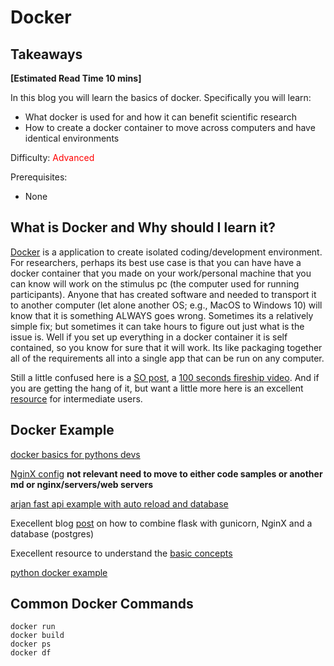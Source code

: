 # Docker

## Takeaways

**[Estimated Read Time 10 mins]**

In this blog you will learn the basics of docker. Specifically you will learn:
- What docker is used for and how it can benefit scientific research
- How to create a docker container to move across computers and have identical environments

Difficulty: <span style="color:red">Advanced</span>

Prerequisites:
- None


## What is Docker and Why should I learn it?

[Docker](https://www.docker.com/) is a application to create isolated coding/development environment.
For researchers, perhaps its best use case is that you can have have a docker container that you made on your work/personal machine that you can know will work on the stimulus pc (the computer used for running participants).
Anyone that has created software and needed to transport it to another computer (let alone another OS; e.g., MacOS to Windows 10) will know that it is something ALWAYS goes wrong. 
Sometimes its a relatively simple fix; but sometimes it can take hours to figure out just what is the issue is. 
Well if you set up everything in a docker container it is self contained, so you know for sure that it will work.
Its like packaging together all of the requirements all into a single app that can be run on any computer. 

Still a little confused here is a [SO post](https://stackoverflow.com/a/16048358), a [100 seconds fireship video](https://www.youtube.com/watch?v=Gjnup-PuquQ). And if you are getting the hang of it, but want a little more here is an excellent [resource](https://youtu.be/gAkwW2tuIqE) for intermediate users.


## Docker Example

[docker basics for pythons devs](https://mherman.org/presentations/dockercon-2018/#2)

[NginX config](https://www.patricksoftwareblog.com/how-to-configure-nginx-for-a-flask-web-application/) **not relevant need to move to either code samples or another md or nginx/servers/web servers**

[arjan fast api example with auto reload and database](https://youtu.be/zkMRWDQV4Tg)

Execellent blog [post](https://testdriven.io/blog/dockerizing-flask-with-postgres-gunicorn-and-nginx/) on how to combine flask with gunicorn, NginX and a database (postgres)

Execellent resource to understand the [basic concepts](https://youtu.be/gAkwW2tuIqE)

[python docker example](https://docs.docker.com/language/python/build-images/)


## Common Docker Commands

```
docker run
docker build 
docker ps
docker df
```

